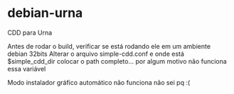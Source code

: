 # debian-urna
CDD para Urna

Antes de rodar o build, verificar se está rodando ele em um ambiente debian 32bits
Alterar o arquivo simple-cdd.conf e onde está $simple_cdd_dir colocar o path completo... 
por algum motivo não funciona essa variável

Modo instalador gráfico automático não funciona não sei pq :(


